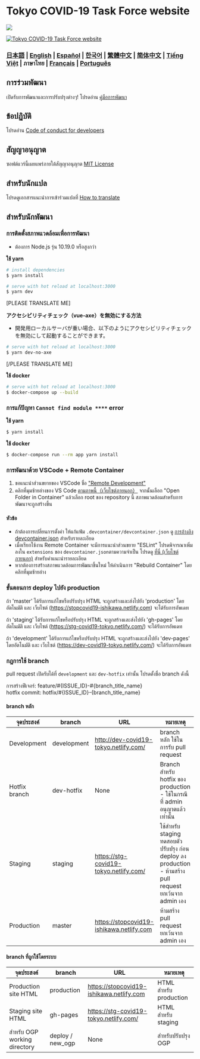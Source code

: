# Tokyo COVID-19 Task Force website

![](https://github.com/tokyo-metropolitan-gov/covid19/workflows/production%20deploy/badge.svg)

[![Tokyo COVID-19 Task Force website](https://user-images.githubusercontent.com/1301149/75629392-1d19d900-5c25-11ea-843d-2d4376e3a560.png)](https://stopcovid19-ishikawa.netlify.com)


### [日本語](./../../README.md) | [English](./../en/README.md) | [Español](./../es/README.md) | [한국어](./../ko/README.md) | [繁體中文](./../zh_TW/README.md) | [简体中文](./../zh_CN/README.md) | [Tiếng Việt](./../vi/README.md) | ภาษาไทย | [Français](./../fr/README.md) | [Português](./../pt_BR/README.md)


## การร่วมพัฒนา

เปิดรับการพัฒนาและการปรับปรุงต่างๆ!
โปรดอ่าน [คู่มือการพัฒนา](./CONTRIBUTING.md)

## ข้อปฏิบัติ

โปรดอ่าน [Code of conduct for developers](./CODE_OF_CONDUCT.md)

## สัญญาอนุญาต

ซอฟต์แวร์นี้เผยแพร่ภายใต้สัญญาอนุญาต [MIT License](./../../LICENSE.txt)

## สำหรับนักแปล

โปรดดูเอกสารแนะนำการเข้าร่วมแปลที่ [How to translate](./../../TRANSLATION.md)

## สำหรับนักพัฒนา

### การติดตั้งสภาพแวดล้อมเพื่อการพัฒนา

- ต้องการ Node.js รุ่น 10.19.0 หรือสูงกว่า

**ใช้ yarn**
```bash
# install dependencies
$ yarn install

# serve with hot reload at localhost:3000
$ yarn dev
```


[PLEASE TRANSLATE ME]

**アクセシビリティチェック（vue-axe）を無効にする方法**

- 開発用ローカルサーバが重い場合、以下のようにアクセシビリティチェックを無効にして起動することができます。

```bash
# serve with hot reload at localhost:3000
$ yarn dev-no-axe
```

[/PLEASE TRANSLATE ME]


**ใช้ docker**
```bash
# serve with hot reload at localhost:3000
$ docker-compose up --build
```

### การแก้ปัญหา `Cannot find module ****` error

**ใช้ yarn**
```bash
$ yarn install
```

**ใช้ docker**
```bash
$ docker-compose run --rm app yarn install
```

### การพัฒนาด้วย VSCode + Remote Container

1. ขอแนะนำส่วนขยายของ VSCode ชื่อ ["Remote Development"](https://marketplace.visualstudio.com/items?itemName=ms-vscode-remote.vscode-remote-extensionpack)
2. คลิกที่มุมซ้ายล่างของ VS Code [ตามภาพนี้（เว็บไซต์ภายนอก）](https://code.visualstudio.com/docs/remote/containers#_quick-start-try-a-dev-container) จากนั้นเลือก "Open Folder in Container" แล้วเลือก root ของ repository นี้ สภาพแวดล้อมสำหรับการพัฒนาจะถูกสร้างขึ้น

#### หัวข้อ

- ถ้าต้องการเปลี่ยนการตั้งค่า ให้แก้แฟ้ม `.devcontainer/devcontainer.json` ดู [การอ้างอิง devcontainer.json](https://code.visualstudio.com/docs/remote/containers#_devcontainerjson-reference) สำหรับรายละเอียด
- เมื่อเรียกใช้งาน Remote Container จะมีการแนะนำส่วนขยาย "ESLint" โปรดพิจารณาเพิ่มลงใน `extensions` ของ `devcontainer.json`ตามความจำเป็น โปรดดู [ที่นี่ (เว็บไซต์ภายนอก)](https://code.visualstudio.com/docs/remote/containers#_managing-extensions) สำหรับคำแนะนำรายละเอียด
- หากต้องการสร้างสภาพแวดล้อมการพัฒนาขึ้นใหม่ ให้ดำเนินการ "Rebuild Container" โดยคลิกที่มุมซ้ายล่าง

### ขั้นตอนการ deploy ไปยัง production

ถ้า 'master' ได้รับการแก้ไขหรือปรับปรุง HTML จะถูกสร้างและส่งไปยัง 'production' โดยอัตโนมัติ
และ เว็บไซต์ (https://stopcovid19-ishikawa.netlify.com) จะได้รับการอัพเดท

ถ้า 'staging' ได้รับการแก้ไขหรือปรับปรุง HTML จะถูกสร้างและส่งไปยัง 'gh-pages' โดยอัตโนมัติ
และ เว็บไซต์ (https://stg-covid19-tokyo.netlify.com/) จะได้รับการอัพเดท

ถ้า 'development' ได้รับการแก้ไขหรือปรับปรุง HTML จะถูกสร้างและส่งไปยัง 'dev-pages' โดยอัตโนมัติ
และ เว็บไซต์ (https://dev-covid19-tokyo.netlify.com/) จะได้รับการอัพเดท

### กฎการใช้ branch

pull request เปิดรับได้ที่ `development` และ `dev-hotfix` เท่านั้น
โปรดตั้งชื่อ branch ดังนี้

การสร้างฟีเจอร์: feature/#{ISSUE_ID}-#{branch_title_name}  
hotfix commit: hotfix/#{ISSUE_ID}-{branch_title_name}

#### branch หลัก
| จุดประสงค์ | branch | URL | หมายเหตุ |
| ---- | -------- | ---- | ---- |
| Development | development | http://dev-covid19-tokyo.netlify.com/ | branch หลัก ใช้ในการรับ pull request |
| Hotfix branch | dev-hotfix | None | Branch สำหรับ hotfix ของ production - ใช้ในกรณีที่ admin อนุญาตแล้วเท่านั้น |
| Staging | staging | https://stg-covid19-tokyo.netlify.com/ | ใช้สำหรับ staging ทดสอบตัวปรับปรุง ก่อน deploy ลง production - ห้ามสร้าง pull request ยกเว้นจาก admin เอง |
| Production | master | https://stopcovid19-ishikawa.netlify.com | ห้ามสร้าง pull request ยกเว้นจาก admin เอง |

#### branch ที่ถูกใช้โดยระบบ
| จุดประสงค์ | branch | URL | หมายเหตุ |
| ---- | -------- | ---- | ---- |
| Production site HTML | production | https://stopcovid19-ishikawa.netlify.com | HTML สำหรับ production |
| Staging site HTML | gh-pages | https://stg-covid19-tokyo.netlify.com/ | HTML สำหรับ staging |
| สำหรับ OGP working directory | deploy / new_ogp | None | สำหรับปรับปรุง OGP |
